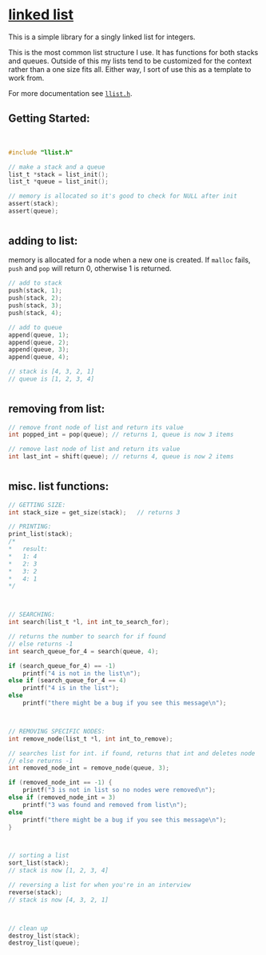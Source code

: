 # [linked list](https://github.com/breakthatbass/toolbox/blob/master/llist.c)
This is a simple library for a singly linked list for integers. 

This is the most common list structure I use. It has functions for both stacks and queues. Outside of this my lists tend to be customized for the context rather than a one size fits all. Either way, I sort of use this as a template to work from.  

For more documentation see [`llist.h`](https://github.com/breakthatbass/toolbox/blob/master/llist.h).


## Getting Started:

<br>

```C
#include "llist.h"

// make a stack and a queue
list_t *stack = list_init();
list_t *queue = list_init();

// memory is allocated so it's good to check for NULL after init
assert(stack);
assert(queue);
```
#
## adding to list:
memory is allocated for a node when a new one is created. If `malloc` fails, `push` and `pop` will return 0, otherwise 1 is returned.

```C
// add to stack
push(stack, 1);
push(stack, 2);
push(stack, 3);
push(stack, 4);

// add to queue
append(queue, 1);
append(queue, 2);
append(queue, 3);
append(queue, 4);

// stack is [4, 3, 2, 1]
// queue is [1, 2, 3, 4]
```
#
## removing from list:

```C
// remove front node of list and return its value
int popped_int = pop(queue); // returns 1, queue is now 3 items

// remove last node of list and return its value
int last_int = shift(queue); // returns 4, queue is now 2 items
```
#
## misc. list functions:

```C
// GETTING SIZE:
int stack_size = get_size(stack);   // returns 3

// PRINTING:
print_list(stack);
/*
*   result:
*   1: 4
*   2: 3
*   3: 2
*   4: 1
*/



// SEARCHING: 
int search(list_t *l, int int_to_search_for);

// returns the number to search for if found
// else returns -1
int search_queue_for_4 = search(queue, 4);

if (search_queue_for_4) == -1)
    printf("4 is not in the list\n");
else if (search_queue_for_4 == 4)
    printf("4 is in the list");
else
    printf("there might be a bug if you see this message\n");



// REMOVING SPECIFIC NODES:
int remove_node(list_t *l, int int_to_remove);

// searches list for int. if found, returns that int and deletes node
// else returns -1
int removed_node_int = remove_node(queue, 3);

if (removed_node_int == -1) {
    printf("3 is not in list so no nodes were removed\n");
else if (removed_node_int = 3)
    printf("3 was found and removed from list\n");
else
    printf("there might be a bug if you see this message\n");
}



// sorting a list
sort_list(stack);
// stack is now [1, 2, 3, 4]

// reversing a list for when you're in an interview
reverse(stack);
// stack is now [4, 3, 2, 1]



// clean up
destroy_list(stack);
destroy_list(queue);
```